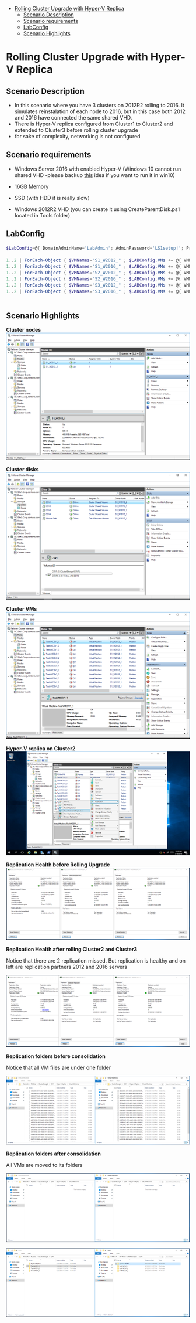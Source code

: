 <!-- TOC -->

- [Rolling Cluster Upgrade with Hyper-V Replica](#rolling-cluster-upgrade-with-hyper-v-replica)
    - [Scenario Description](#scenario-description)
    - [Scenario requirements](#scenario-requirements)
    - [LabConfig](#labconfig)
    - [Scenario Highlights](#scenario-highlights)

<!-- /TOC -->

# Rolling Cluster Upgrade with Hyper-V Replica

## Scenario Description

* In this scenario where you have 3 clusters on 2012R2 rolling to 2016. It simulates reinstalation of each node to 2016, but in this case both 2012 and 2016 have connected the same shared VHD.
* There is Hyper-V replica configured from Cluster1 to Cluster2 and extended to Cluster3 before rolling cluster upgrade
* for sake of complexity, networking is not configured


## Scenario requirements

* Windows Server 2016 with enabled Hyper-V (Windows 10 cannot run shared VHD -please backup [this](https://windowsserver.uservoice.com/forums/295056-storage/suggestions/32618456-add-shared-vhd-support-to-client-os) idea if you want to run it in win10)

* 16GB Memory 
* SSD (with HDD it is really slow)
* Windows 2012R2 VHD (you can create it using CreateParentDisk.ps1 located in Tools folder)

## LabConfig

```PowerShell
$LabConfig=@{ DomainAdminName='LabAdmin'; AdminPassword='LS1setup!'; Prefix = 'RCUHVRep-'; SwitchName = 'LabSwitch'; DCEdition='ServerDataCenter'; VMs=@()}

1..2 | ForEach-Object { $VMNames="S1_W2012_" ; $LABConfig.VMs += @{ VMName = "$VMNames$_" ; Configuration = 'Shared'   ; ParentVHD = 'win2012r2Core_G2.vhdx' ; SSDNumber = 1; SSDSize=1GB ; HDDNumber = 4  ; HDDSize= 4TB ; MemoryStartupBytes= 512MB ; VMSet= 'RCU_Site1' ; Unattend="DjoinCred" } }
1..2 | ForEach-Object { $VMNames="S1_W2016_" ; $LABConfig.VMs += @{ VMName = "$VMNames$_" ; Configuration = 'Shared'   ; ParentVHD = 'Win2016Core_G2.vhdx'   ; SSDNumber = 1; SSDSize=1GB ; HDDNumber = 4  ; HDDSize= 4TB ; MemoryStartupBytes= 512MB ; VMSet= 'RCU_Site1' } }
1..2 | ForEach-Object { $VMNames="S2_W2012_" ; $LABConfig.VMs += @{ VMName = "$VMNames$_" ; Configuration = 'Shared'   ; ParentVHD = 'win2012r2Core_G2.vhdx' ; SSDNumber = 1; SSDSize=1GB ; HDDNumber = 4  ; HDDSize= 4TB ; MemoryStartupBytes= 512MB ; VMSet= 'RCU_Site2' ; Unattend="DjoinCred" } }
1..2 | ForEach-Object { $VMNames="S2_W2016_" ; $LABConfig.VMs += @{ VMName = "$VMNames$_" ; Configuration = 'Shared'   ; ParentVHD = 'Win2016Core_G2.vhdx'   ; SSDNumber = 1; SSDSize=1GB ; HDDNumber = 4  ; HDDSize= 4TB ; MemoryStartupBytes= 512MB ; VMSet= 'RCU_Site2' } }
1..2 | ForEach-Object { $VMNames="S3_W2012_" ; $LABConfig.VMs += @{ VMName = "$VMNames$_" ; Configuration = 'Shared'   ; ParentVHD = 'win2012r2Core_G2.vhdx' ; SSDNumber = 1; SSDSize=1GB ; HDDNumber = 4  ; HDDSize= 4TB ; MemoryStartupBytes= 512MB ; VMSet= 'RCU_Site3' ; Unattend="DjoinCred" } }
1..2 | ForEach-Object { $VMNames="S3_W2016_" ; $LABConfig.VMs += @{ VMName = "$VMNames$_" ; Configuration = 'Shared'   ; ParentVHD = 'Win2016Core_G2.vhdx'   ; SSDNumber = 1; SSDSize=1GB ; HDDNumber = 4  ; HDDSize= 4TB ; MemoryStartupBytes= 512MB ; VMSet= 'RCU_Site3' } }
 
```

## Scenario Highlights

**Cluster nodes**
![](/Scenarios/Rolling%20Cluster%20Upgrade/RCU%20and%20Hyper-V%20Replica/Screenshots/Clusters2012R2.png)

**Cluster disks**
![](/Scenarios/Rolling%20Cluster%20Upgrade/RCU%20and%20Hyper-V%20Replica/Screenshots/Clusters2012R2disks.png)

**Cluster VMs**
![](/Scenarios/Rolling%20Cluster%20Upgrade/RCU%20and%20Hyper-V%20Replica/Screenshots/Clusters2012R2VMs.png)

**Hyper-V replica on Cluster2**
![](/Scenarios/Rolling%20Cluster%20Upgrade/RCU%20and%20Hyper-V%20Replica/Screenshots/ReplicationOnCluster2.png)

**Replication Health before Rolling Upgrade**
![](/Scenarios/Rolling%20Cluster%20Upgrade/RCU%20and%20Hyper-V%20Replica/Screenshots/ReplicationHealth.png)

**Replication Health after rolling Cluster2 and Cluster3**

Notice that there are 2 replication missed. But replication is healthy and on left are replication partners 2012 and 2016 servers

![](/Scenarios/Rolling%20Cluster%20Upgrade/RCU%20and%20Hyper-V%20Replica/Screenshots/ReplicationHealth2ClustersRolled.png)

**Replication folders before consolidation**

Notice that all VM files are under one folder

![](/Scenarios/Rolling%20Cluster%20Upgrade/RCU%20and%20Hyper-V%20Replica/Screenshots/VMStorageBeforeMove.png)

**Replication folders after consolidation**

All VMs are moved to its folders

![](/Scenarios/Rolling%20Cluster%20Upgrade/RCU%20and%20Hyper-V%20Replica/Screenshots/VMStorageAfterMove.png)

![](/Scenarios/Rolling%20Cluster%20Upgrade/RCU%20and%20Hyper-V%20Replica/Screenshots/VMStorageAfterMove1.png)
